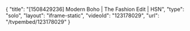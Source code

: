 {
    "title": "[1508429236] Modern Boho | The Fashion Edit | HSN",
    "type": "solo",
    "layout": "iframe-static",
    "videoId": "123178029",
    "url": "\/tvpembed\/123178029"
}